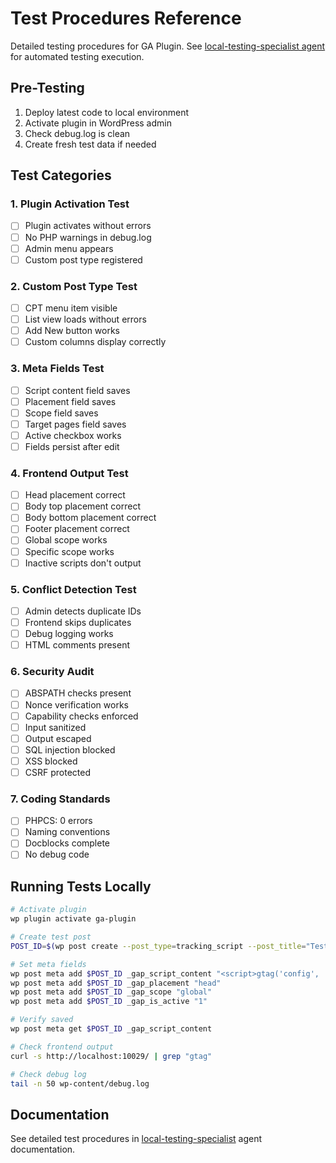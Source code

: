 # Test Procedures Reference

Detailed testing procedures for GA Plugin. See [local-testing-specialist agent](./.claude/agents/local-testing-specialist.md) for automated testing execution.

## Pre-Testing

1. Deploy latest code to local environment
2. Activate plugin in WordPress admin
3. Check debug.log is clean
4. Create fresh test data if needed

## Test Categories

### 1. Plugin Activation Test
- [ ] Plugin activates without errors
- [ ] No PHP warnings in debug.log
- [ ] Admin menu appears
- [ ] Custom post type registered

### 2. Custom Post Type Test
- [ ] CPT menu item visible
- [ ] List view loads without errors
- [ ] Add New button works
- [ ] Custom columns display correctly

### 3. Meta Fields Test
- [ ] Script content field saves
- [ ] Placement field saves
- [ ] Scope field saves
- [ ] Target pages field saves
- [ ] Active checkbox works
- [ ] Fields persist after edit

### 4. Frontend Output Test
- [ ] Head placement correct
- [ ] Body top placement correct
- [ ] Body bottom placement correct
- [ ] Footer placement correct
- [ ] Global scope works
- [ ] Specific scope works
- [ ] Inactive scripts don't output

### 5. Conflict Detection Test
- [ ] Admin detects duplicate IDs
- [ ] Frontend skips duplicates
- [ ] Debug logging works
- [ ] HTML comments present

### 6. Security Audit
- [ ] ABSPATH checks present
- [ ] Nonce verification works
- [ ] Capability checks enforced
- [ ] Input sanitized
- [ ] Output escaped
- [ ] SQL injection blocked
- [ ] XSS blocked
- [ ] CSRF protected

### 7. Coding Standards
- [ ] PHPCS: 0 errors
- [ ] Naming conventions
- [ ] Docblocks complete
- [ ] No debug code

## Running Tests Locally

```bash
# Activate plugin
wp plugin activate ga-plugin

# Create test post
POST_ID=$(wp post create --post_type=tracking_script --post_title="Test" --porcelain)

# Set meta fields
wp post meta add $POST_ID _gap_script_content "<script>gtag('config', 'G-TEST');</script>"
wp post meta add $POST_ID _gap_placement "head"
wp post meta add $POST_ID _gap_scope "global"
wp post meta add $POST_ID _gap_is_active "1"

# Verify saved
wp post meta get $POST_ID _gap_script_content

# Check frontend output
curl -s http://localhost:10029/ | grep "gtag"

# Check debug log
tail -n 50 wp-content/debug.log
```

## Documentation

See detailed test procedures in [local-testing-specialist](./.claude/agents/local-testing-specialist.md) agent documentation.
